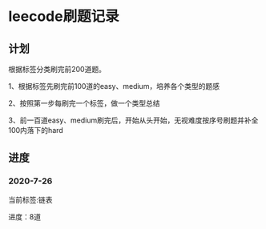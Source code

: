 # leecode刷题记录

## 计划
根据标签分类刷完前200道题。

1、根据标签先刷完前100道的easy、medium，培养各个类型的题感

2、按照第一步每刷完一个标签，做一个类型总结

3、前一百道easy、medium刷完后，开始从头开始，无视难度按序号刷题并补全100内落下的hard

## 进度
### 2020-7-26
当前标签:链表

进度：8道